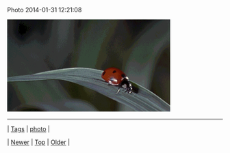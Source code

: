 <!--
title: Photo 2014-01-31 12
date: 2020-06-28T15:27:00.261Z
tags: photo
-->


Photo 2014-01-31 12:21:08

![](75144422857-0.gif)

<!--BOTTOM-POST-NAVIGATION-->
---

| [Tags](tags.md) | [photo](tag-photo.md) |

| [Newer](75140450249.md) | [Top](index.md) | [Older](75269789128.md) |